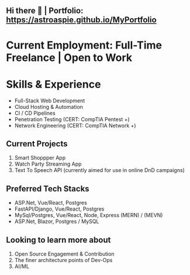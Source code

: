 ## Hi there 👋 | Portfolio: https://astroaspie.github.io/MyPortfolio

# Current Employment: Full-Time Freelance | Open to Work

# Skills & Experience
  - Full-Stack Web Development
  - Cloud Hosting & Automation
  - CI / CD Pipelines
  - Penetration Testing (CERT: CompTIA Pentest +)
  - Network Engineering (CERT: CompTIA Network +)

## Current Projects
1. Smart Shoppper App
2. Watch Party Streaming App
3. Text To Speech API (currently aimed for use in online DnD campaigns)

   
## Preferred Tech Stacks
* ASP.Net, Vue/React, Postgres
* FastAPI/Django, Vue/React, Postgres
* MySql/Postgres, Vue/React, Node, Express (MERN) / (MEVN)
* ASP.Net, Blazor, Postgres / MySQL


## Looking to learn more about
1. Open Source Engagement & Contribution
2. The finer architecture points of Dev-Ops
3. AI/ML

<!--
**AstroAspie/AstroAspie** is a ✨ _special_ ✨ repository because its `README.md` (this file) appears on your GitHub profile.

Here are some ideas to get you started:

- 🔭 I’m currently working on ...
- 🌱 I’m currently learning ...
- 👯 I’m looking to collaborate on ...
- 🤔 I’m looking for help with ...
- 💬 Ask me about ...
- 📫 How to reach me: ...
- 😄 Pronouns: ...
- ⚡ Fun fact: ...
-->
